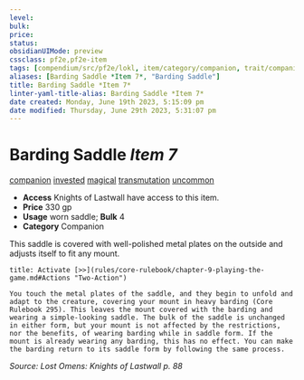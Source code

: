 ```yaml
---
level:
bulk:
price:
status:
obsidianUIMode: preview
cssclass: pf2e,pf2e-item
tags: [compendium/src/pf2e/lokl, item/category/companion, trait/companion, trait/invested, trait/magical, trait/transmutation, trait/uncommon]
aliases: [Barding Saddle *Item 7*, "Barding Saddle"]
title: Barding Saddle *Item 7*
linter-yaml-title-alias: Barding Saddle *Item 7*
date created: Monday, June 19th 2023, 5:15:09 pm
date modified: Thursday, June 29th 2023, 5:31:07 pm
---
```


# Barding Saddle *Item 7*

[companion](rules/traits/companion.md) [invested](rules/traits/invested.md) [magical](rules/traits/magical.md) [transmutation](rules/traits/transmutation.md) [uncommon](rules/traits/uncommon.md)  

- **Access** Knights of Lastwall have access to this item.
- **Price** 330 gp
- **Usage** worn saddle; **Bulk** 4
- **Category** Companion

This saddle is covered with well-polished metal plates on the outside and adjusts itself to fit any mount.

```ad-embed-ability
title: Activate [>>](rules/core-rulebook/chapter-9-playing-the-game.md#Actions "Two-Action")

You touch the metal plates of the saddle, and they begin to unfold and adapt to the creature, covering your mount in heavy barding (Core Rulebook 295). This leaves the mount covered with the barding and wearing a simple-looking saddle. The bulk of the saddle is unchanged in either form, but your mount is not affected by the restrictions, nor the benefits, of wearing barding while in saddle form. If the mount is already wearing any barding, this has no effect. You can make the barding return to its saddle form by following the same process.
```

*Source: Lost Omens: Knights of Lastwall p. 88*
